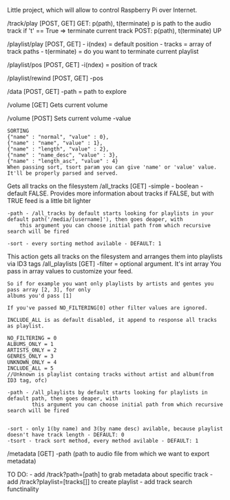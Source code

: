 Little project, which will allow to control Raspberry Pi over Internet.


/track/play [POST, GET]
	GET: p(path), t(terminate)
		p is path to the audio track
		if 't' == True => terminate current track
	POST: p(path), t(terminate)
		UP

/playlist/play [POST, GET]
	- i(ndex) = default position
	- tracks = array of track paths
	- t(erminate) = do you want to terminate current playlist


/playlist/pos [POST, GET]
	-i(ndex) = position of track

/playlist/rewind [POST, GET]
	-pos

/data [POST, GET]
	-path = path to explore

/volume [GET]
	Gets current volume

/volume [POST]
	Sets current volume
	-value


	SORTING
	{"name" : "normal", "value" : 0},
	{"name" : "name", "value" : 1},
	{"name" : "length", "value" : 2},
	{"name" : "name_desc", "value" : 3},
	{"name" : "length_asc", "value" : 4}
	When passing sort, tsort param you can give 'name' or 'value' value. It'll be properly parsed and served.

Gets all tracks on the filesystem
/all_tracks [GET]
	-simple - boolean - default FALSE. Provides more information about tracks if FALSE, but with
						TRUE feed is a little bit lighter

	-path - /all_tracks by default starts looking for playlists in your default path('/media/[username]'), then goes deaper, with
		this argument you can choose initial path from which recursive search will be fired

	-sort - every sorting method avilable - DEFAULT: 1

This action gets all tracks on the filesystem and arranges them into playlists via ID3 tags
/all_playlists [GET]
	-filter = optional argument. It's int array You pass in array values to customize your feed.
	
	So if for example you want only playlists by artists and gentes you pass array [2, 3], for only
	albums you'd pass [1]

	If you've passed NO_FILTERING[0] other filter values are ignored.

	INCLUDE_ALL is as default disabled, it append to response all tracks as playlist.

	NO_FILTERING = 0
	ALBUMS_ONLY = 1
	ARTISTS_ONLY = 2
	GENRES_ONLY = 3
	UNKNOWN_ONLY = 4
	INCLUDE_ALL = 5
	//Unknown is playlist containg tracks without artist and album(from ID3 tag, ofc)

	-path - /all_playlists by default starts looking for playlists in default path, then goes deaper, with
			this argument you can choose initial path from which recursive search will be fired


	-sort - only 1(by name) and 3(by name desc) avilable, because playlist doesn't have track length - DEFAULT: 0
	-tsort - track sort method, every method avilable - DEFAULT: 1

/metadata [GET]
	-path (path to audio file from which we want to export metadata)

TO DO:
	- add /track?path=[path] to grab metadata about specific track
	- add /track?playlist=[tracks[]] to create playlist
	- add track search functinality